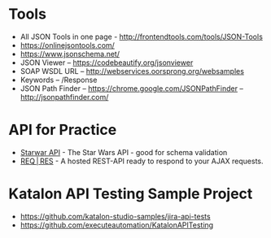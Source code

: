 

# Tools
* All JSON Tools in one page - http://frontendtools.com/tools/JSON-Tools
* https://onlinejsontools.com/
* https://www.jsonschema.net/
* JSON Viewer – https://codebeautify.org/jsonviewer
* SOAP WSDL URL – http://webservices.oorsprong.org/websamples
* Keywords – /Response
* JSON Path Finder – https://chrome.google.com/JSONPathFinder  – http://jsonpathfinder.com/


# API for Practice

* [Starwar API](https://swapi.co/) - The Star Wars API - good for schema validation
* [REQ | RES](https://reqres.in/) - A hosted REST-API ready to respond to your AJAX requests.

# Katalon API Testing Sample Project
* https://github.com/katalon-studio-samples/jira-api-tests
* https://github.com/executeautomation/KatalonAPITesting
